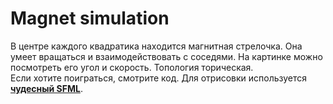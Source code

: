 # Magnet simulation
В центре каждого квадратика находится магнитная стрелочка. Она умеет вращаться и взаимодействовать с соседями. На картинке можно посмотреть его угол и скорость. Топология торическая.   
Если хотите поиграться, смотрите код. Для отрисовки используется [**чудесный SFML**](https://www.sfml-dev.org/).